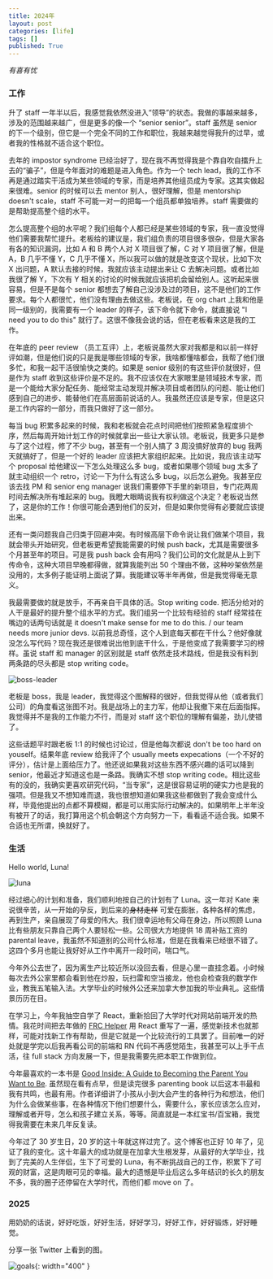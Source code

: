 ```yaml
---
title: 2024年
layout: post
categories: [life]
tags: []
published: True
---
```


*有喜有忧*

### 工作

升了 staff 一年半以后，我感觉我依然没进入“领导”的状态。我做的事越来越多，涉及的范围越来越广，但是更多的像一个 “senior senior”。staff 虽然是 senior 的下一个级别，但它是一个完全不同的工作和职位，我越来越觉得我升的过早，或者我的性格就不适合这个职位。

去年的 impostor syndrome 已经治好了，现在我不再觉得我是个靠自吹自擂升上去的“骗子”，但是今年面对的难题是进入角色。作为一个 tech lead，我的工作不再是通过踏实干活成为某些领域的专家，而是培养其他组员成为专家。这其实做起来很难。senior 的时候可以去 mentor 别人，很好理解，但是 mentorship doesn't scale，staff 不可能一对一的把每一个组员都单独培养。staff 需要做的是帮助提高整个组的水平。

怎么提高整个组的水平呢？我们组每个人都已经是某些领域的专家，我一直没觉得他们需要我帮忙提升。老板给的建议是，我们组负责的项目很多很杂，但是大家各有各的知识漏洞，比如 A 和 B 两个人对 X 项目很了解，C 对 Y 项目很了解，但是 A，B 几乎不懂 Y，C 几乎不懂 X，所以我可以做的就是改变这个现状，比如下次 X 出问题，A 默认去接的时候，我就应该主动提出来让 C 去解决问题。或者比如我很了解 Y，下次有 Y 相关的讨论的时候我就应该把机会留给别人。这听起来很容易，但是不是每个 senior 都想去了解自己没涉及过的项目，这不是他们的工作要求。每个人都很忙，他们没有理由去做这些。老板说，在 org chart 上我和他是同一级别的，我需要有一个 leader 的样子，该下命令就下命令，就直接说 "I need you to do this" 就行了。这很不像我会说的话，但在老板看来这是我的工作。

在年底的 peer review （员工互评）上，老板说虽然大家对我都是和以前一样好评如潮，但是他们说的只是我是哪些领域的专家，我啥都懂啥都会，我帮了他们很多忙，和我一起干活很愉快之类的。如果是 senior 级别的有这些评价就很好，但是作为 staff 收到这些评价是不足的。我不应该仅在大家眼里是领域技术专家，而是一个能给大家分配任务、能经常主动发现并解决项目或者团队的问题、能让他们感到自己的进步、能替他们在高层面前说话的人。我虽然还应该是专家，但是这只是工作内容的一部分，而我只做好了这一部分。

每当 bug 积累多起来的时候，我和老板就会花点时间把他们按照紧急程度排个序，然后每周开始计划工作的时候就拿出一些让大家认领。老板说，我更多只是参与了这个过程，修了不少 bug，甚至有一个别人搞了 3 周没搞好放弃的 bug 我两天就搞好了，但是一个好的 leader 应该把大家组织起来。比如说，我应该主动写个 proposal 给他建议一下怎么处理这么多 bug，或者如果哪个领域 bug 太多了就主动组织一个 retro，讨论一下为什么有这么多 bug，以后怎么避免。我甚至应该去找 PM 和 senior eng manager 说我们需要停下手里的新项目，专门花两周时间去解决所有堆起来的 bug。我瞪大眼睛说我有权利做这个决定？老板说当然了，这是你的工作！你很可能会遇到他们的反对，但是如果你觉得有必要就应该提出来。

还有一类问题我自己归类于回避冲突。有时候高层下命令说让我们做某个项目，我就会带头开始研究，但老板更希望我能需要的时候 push back，尤其是需要很多个月甚至年的项目。可是我 push back 会有用吗？我们公司的文化就是从上到下传命令，这种大项目早晚都得做，就算我能列出 50 个理由不做，这种吵架依然是没用的，太多例子能证明上面说了算。我能建议等半年再做，但是我觉得毫无意义。

我最需要做的就是放手，不再亲自干具体的活。Stop writing code. 把活分给对的人干是最好的提升整个组水平的方式。我们组另一个比较有经验的 staff 经常挂在嘴边的话两句话就是 it doesn't make sense for me to do this. / our team needs more junior devs. 以前我总奇怪，这个人到底每天都在干什么？他好像就没怎么写代码？现在我还是很难说出他到底干什么，于是他变成了我需要学习的榜样。虽说 staff 和 manager 的区别就是 staff 依然走技术路线，但是我没有料到两条路的尽头都是 stop writing code。

![boss-leader](/assets/boss-leader.jpg)

老板是 boss，我是 leader，我觉得这个图解释的很好，但我觉得从他（或者我们公司）的角度看这张图不对。我是战场上的主力军，他却让我撤下来在后面指挥。我觉得并不是我的工作能力不行，而是对 staff 这个职位的理解有偏差，劲儿使错了。

这些话题平时跟老板 1:1 的时候也讨论过，但是他每次都说 don't be too hard on youself。结果年底 review 给我评了个 usually meets expecations（一个不好的评分），估计是上面给压力了。他还说如果我对这些东西不感兴趣的话可以降到 senior，他最近才知道这也是一条路。我确实不想 stop writing code。相比这些有的没的，我确实更喜欢研究代码，“当专家”，这是很容易证明的硬实力也是我的强项。但是我又不想知难而退，我也很想知道如果我这些都做到了我会变成什么样，毕竟他提出的点都不算模糊，都是可以用实际行动解决的。如果明年上半年没有被开了的话，我打算用这个机会朝这个方向努力一下，看看适不适合我。如果不合适也无所谓，换就好了。

### 生活

Hello world, Luna!

![luna](/assets/luna.jpg)

经过细心的计划和准备，我们顺利地按自己的计划有了 Luna。这一年对 Kate 来说很辛苦，从一开始的孕反，到后来的~~身材走样~~ 可爱在膨胀，各种各样的焦虑，再到生产，亲自展现了母爱的伟大。我们很幸运地有父母在身边，所以照顾 Luna 比有些朋友只靠自己两个人要轻松一些。公司很大方地提供 18 周补贴工资的 parental leave，我虽然不知道别的公司什么标准，但是在我看来已经很不错了。这四个多月也能让我好好从工作中离开一段时间，喘口气。

今年外公去世了，因为离生产比较近所以没回去看，但是心里一直挂念着。小时候每次去外公家里都会看到他在炒股，玩扫雷和空当接龙，他也会检查我的数学作业，教我五笔输入法。大学毕业的时候外公还来加拿大参加我的毕业典礼。这些情景历历在目。

在学习上，今年我抽空自学了 React，重新拾回了大学时代对网站前端开发的热情。我花时间把去年做的 [FRC Helper](https://github.com/stevenwenxu/frc-helper) 用 React 重写了一遍，感觉新技术也就那样，可能对找新工作有帮助，但是它就是一个比较流行的工具罢了。目前唯一的好处就是学完以后我再看公司的前端和 RN 代码不再感觉陌生，我甚至可以上手干点活，往 full stack 方向发展一下，但是我需要先把本职工作做到位。

今年最喜欢的一本书是 [Good Inside: A Guide to Becoming the Parent You Want to Be](https://www.goodreads.com/book/show/59627738-good-inside). 虽然现在看有点早，但是读完很多 parenting book 以后这本书最和我有共鸣，也最有用。作者详细讲了小孩从小到大会产生的各种行为和想法，他们为什么会做某些事，在各种情况下他们想要什么，需要什么，家长应该怎么应对，理解或者开导，怎么和孩子建立关系，等等。简直就是一本红宝书/百宝箱，我觉得我需要在未来几年反复读。

今年过了 30 岁生日，20 岁的这十年就这样过完了。这个博客也正好 10 年了，见证了我的变化。这十年最大的成功就是在加拿大生根发芽，从最好的大学毕业，找到了完美的人生伴侣，生下了可爱的 Luna，有不断挑战自己的工作，积累下了可观的财富，这是肉眼可见的幸福。最大的遗憾是毕业后这么多年结识的长久的朋友不多，我的圈子还停留在大学时代，而他们都 move on 了。

### 2025

用奶奶的话说，好好吃饭，好好生活，好好学习，好好工作，好好锻炼，好好睡觉。

分享一张 Twitter 上看到的图。

![goals](/assets/goals.jpg){: width="400" }
